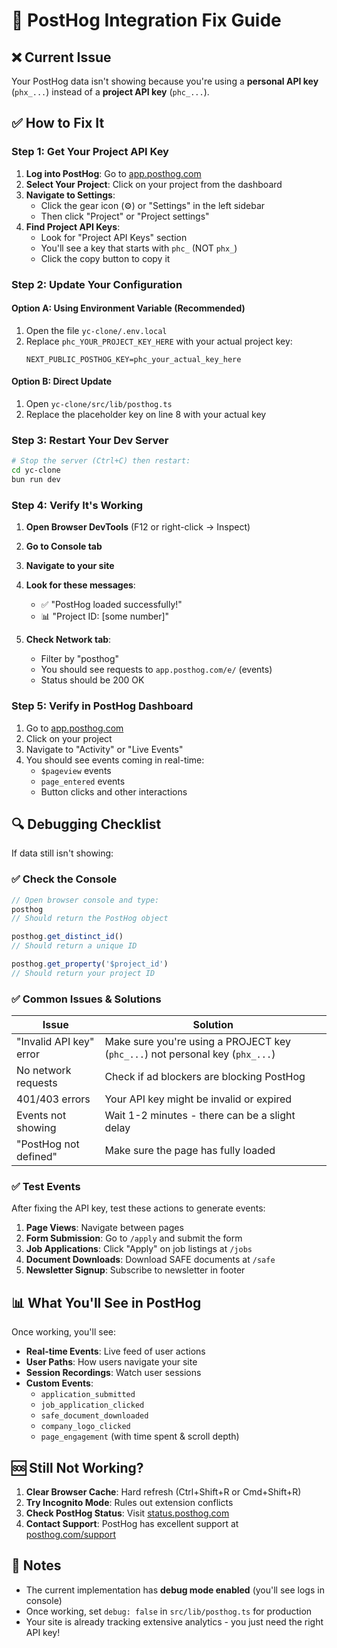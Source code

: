 # 🔧 PostHog Integration Fix Guide

## ❌ Current Issue
Your PostHog data isn't showing because you're using a **personal API key** (`phx_...`) instead of a **project API key** (`phc_...`).

## ✅ How to Fix It

### Step 1: Get Your Project API Key

1. **Log into PostHog**: Go to [app.posthog.com](https://app.posthog.com)
2. **Select Your Project**: Click on your project from the dashboard
3. **Navigate to Settings**:
   - Click the gear icon (⚙️) or "Settings" in the left sidebar
   - Then click "Project" or "Project settings"
4. **Find Project API Keys**:
   - Look for "Project API Keys" section
   - You'll see a key that starts with `phc_` (NOT `phx_`)
   - Click the copy button to copy it

### Step 2: Update Your Configuration

#### Option A: Using Environment Variable (Recommended)
1. Open the file `yc-clone/.env.local`
2. Replace `phc_YOUR_PROJECT_KEY_HERE` with your actual project key:
   ```
   NEXT_PUBLIC_POSTHOG_KEY=phc_your_actual_key_here
   ```

#### Option B: Direct Update
1. Open `yc-clone/src/lib/posthog.ts`
2. Replace the placeholder key on line 8 with your actual key

### Step 3: Restart Your Dev Server
```bash
# Stop the server (Ctrl+C) then restart:
cd yc-clone
bun run dev
```

### Step 4: Verify It's Working

1. **Open Browser DevTools** (F12 or right-click → Inspect)
2. **Go to Console tab**
3. **Navigate to your site**
4. **Look for these messages**:
   - ✅ "PostHog loaded successfully!"
   - 📊 "Project ID: [some number]"

5. **Check Network tab**:
   - Filter by "posthog"
   - You should see requests to `app.posthog.com/e/` (events)
   - Status should be 200 OK

### Step 5: Verify in PostHog Dashboard

1. Go to [app.posthog.com](https://app.posthog.com)
2. Click on your project
3. Navigate to "Activity" or "Live Events"
4. You should see events coming in real-time:
   - `$pageview` events
   - `page_entered` events
   - Button clicks and other interactions

## 🔍 Debugging Checklist

If data still isn't showing:

### ✅ Check the Console
```javascript
// Open browser console and type:
posthog
// Should return the PostHog object

posthog.get_distinct_id()
// Should return a unique ID

posthog.get_property('$project_id')
// Should return your project ID
```

### ✅ Common Issues & Solutions

| Issue | Solution |
|-------|----------|
| "Invalid API key" error | Make sure you're using a PROJECT key (`phc_...`) not personal key (`phx_...`) |
| No network requests | Check if ad blockers are blocking PostHog |
| 401/403 errors | Your API key might be invalid or expired |
| Events not showing | Wait 1-2 minutes - there can be a slight delay |
| "PostHog not defined" | Make sure the page has fully loaded |

### ✅ Test Events

After fixing the API key, test these actions to generate events:

1. **Page Views**: Navigate between pages
2. **Form Submission**: Go to `/apply` and submit the form
3. **Job Applications**: Click "Apply" on job listings at `/jobs`
4. **Document Downloads**: Download SAFE documents at `/safe`
5. **Newsletter Signup**: Subscribe to newsletter in footer

## 📊 What You'll See in PostHog

Once working, you'll see:

- **Real-time Events**: Live feed of user actions
- **User Paths**: How users navigate your site
- **Session Recordings**: Watch user sessions
- **Custom Events**:
  - `application_submitted`
  - `job_application_clicked`
  - `safe_document_downloaded`
  - `company_logo_clicked`
  - `page_engagement` (with time spent & scroll depth)

## 🆘 Still Not Working?

1. **Clear Browser Cache**: Hard refresh (Ctrl+Shift+R or Cmd+Shift+R)
2. **Try Incognito Mode**: Rules out extension conflicts
3. **Check PostHog Status**: Visit [status.posthog.com](https://status.posthog.com)
4. **Contact Support**: PostHog has excellent support at [posthog.com/support](https://posthog.com/support)

## 📝 Notes

- The current implementation has **debug mode enabled** (you'll see logs in console)
- Once working, set `debug: false` in `src/lib/posthog.ts` for production
- Your site is already tracking extensive analytics - you just need the right API key!
